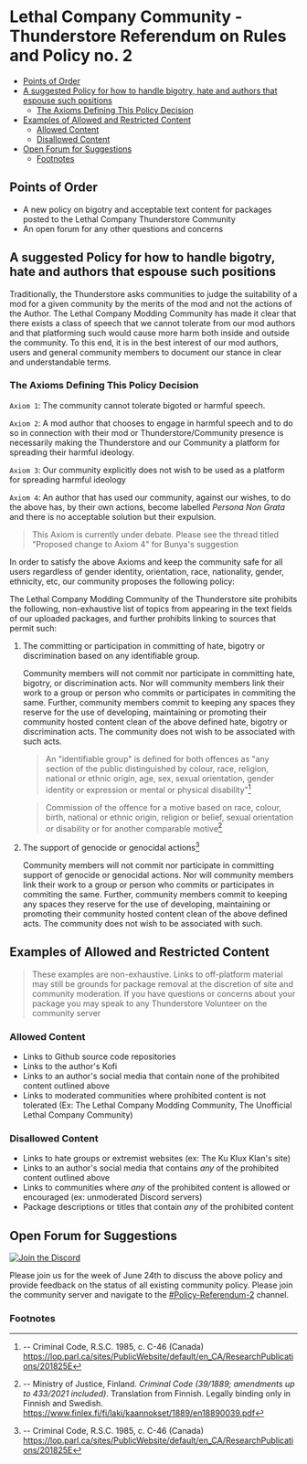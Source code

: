 <h1> Lethal Company Community - Thunderstore Referendum on Rules and Policy no. 2 </h1>

- [Points of Order](#points-of-order)
- [A suggested Policy for how to handle bigotry, hate and authors that espouse such positions](#a-suggested-policy-for-how-to-handle-bigotry-hate-and-authors-that-espouse-such-positions)
  - [The Axioms Defining This Policy Decision](#the-axioms-defining-this-policy-decision)
- [Examples of Allowed and Restricted Content](#examples-of-allowed-and-restricted-content)
  - [Allowed Content](#allowed-content)
  - [Disallowed Content](#disallowed-content)
- [Open Forum for Suggestions](#open-forum-for-suggestions)
  - [Footnotes](#footnotes)


## Points of Order

- A new policy on bigotry and acceptable text content for packages posted to the Lethal Company Thunderstore Community
- An open forum for any other questions and concerns

## A suggested Policy for how to handle bigotry, hate and authors that espouse such positions

Traditionally, the Thunderstore asks communities to judge the suitability of a mod for a given community by the merits of the mod and not the actions of the Author. The Lethal Company Modding Community has made it clear that there exists a class of speech that we cannot tolerate from our mod authors and that platforming such would cause more harm both inside and outside the community. To this end, it is in the best interest of our mod authors, users and general community members to document our stance in clear and understandable terms.

### The Axioms Defining This Policy Decision

`Axiom 1`: The community cannot tolerate bigoted or harmful speech.

`Axiom 2`: A mod author that chooses to engage in harmful speech and to do so in connection with their mod or Thunderstore/Community presence is necessarily making the Thunderstore and our Community a platform for spreading their harmful ideology.

`Axiom 3`: Our community explicitly does not wish to be used as a platform for spreading harmful ideology

`Axiom 4`: An author that has used our community, against our wishes, to do the above has, by their own actions, become labelled _Persona Non Grata_ and there is no acceptable solution but their expulsion.

> This Axiom is currently under debate. Please see the thread titled "Proposed change to Axiom 4" for Bunya's suggestion

In order to satisfy the above Axioms and keep the community safe for all users regardless of gender identity, orientation, race, nationality, gender, ethnicity, etc, our community proposes the following policy:

The Lethal Company Modding Community of the Thunderstore site prohibits the following, non-exhaustive list of topics from appearing in the text fields of our uploaded packages, and further prohibits linking to sources that permit such:

1. The committing or participation in committing of hate, bigotry or discrimination based on any identifiable group.

    Community members will not commit nor participate in committing hate, bigotry, or discrimination acts. Nor will community members link their work to a group or person who commits or participates in commiting the same. Further, community members commit to keeping any spaces they reserve for the use of developing, maintaining or promoting their community hosted content clean of the above defined hate, bigotry or discrimination acts. The community does not wish to be associated with such acts.

    > An "identifiable group" is defined for both offences as "any section of the public distinguished by colour, race, religion, national or ethnic origin, age, sex, sexual orientation, gender identity or expression or mental or physical disability"[^1]

    > Commission of the offence for a motive based on race, colour, birth, national or ethnic origin,
    religion or belief, sexual orientation or disability or for another comparable motive[^2]

    

2. The support of genocide or genocidal actions[^1]

    Community members will not commit nor participate in committing support of genocide or genocidal actions. Nor will community members link their work to a group or person who commits or participates in commiting the same. Further, community members commit to keeping any spaces they reserve for the use of developing, maintaining or promoting their community hosted content clean of the above defined acts. The community does not wish to be associated with such.

## Examples of Allowed and Restricted Content

> These examples are non-exhaustive. Links to off-platform material may still be grounds for package removal at the discretion of site and community moderation. If you have questions or concerns about your package you may speak to any Thunderstore Volunteer on the community server

### Allowed Content

- Links to Github source code repositories
- Links to the author's Kofi
- Links to an author's social media that contain none of the prohibited content outlined above
- Links to moderated communities where prohibited content is not tolerated (Ex: The Lethal Company Modding Community, The Unofficial Lethal Company Community)

### Disallowed Content

- Links to hate groups or extremist websites (ex: The Ku Klux Klan's site)
- Links to an author's social media that contains _any_ of the prohibited content outlined above
- Links to communities where _any_ of the prohibited content is allowed or encouraged (ex: unmoderated Discord servers)
- Package descriptions or titles that contain _any_ of the prohibited content

## Open Forum for Suggestions

[![Join the Discord](https://img.shields.io/discord/1168655651455639582?color=5865F2&label=Join+The+Discord&logo=discord&style=for-the-badge)](https://discord.gg/lcmod)

Please join us for the week of June 24th to discuss the above policy and provide feedback on the status of all existing community policy. Please join the community server and navigate to the [#Policy-Referendum-2](https://discord.gg/fwVWHR6y) channel.

### Footnotes

[^1]:
    -- Criminal Code, R.S.C. 1985, c. C-46 (Canada) https://lop.parl.ca/sites/PublicWebsite/default/en_CA/ResearchPublications/201825E

[^2]:
    -- Ministry of Justice, Finland. *Criminal Code (39/1889; amendments up to 433/2021 included)*. Translation from Finnish. Legally binding only in Finnish and Swedish. https://www.finlex.fi/fi/laki/kaannokset/1889/en18890039.pdf
